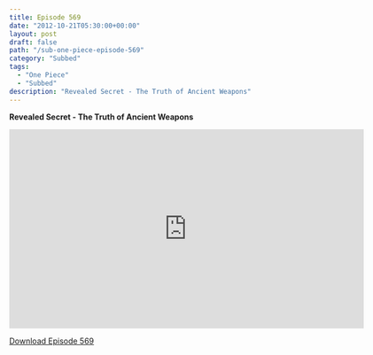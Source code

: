 ```yaml
---
title: Episode 569
date: "2012-10-21T05:30:00+00:00"
layout: post
draft: false
path: "/sub-one-piece-episode-569"
category: "Subbed"
tags:
  - "One Piece"
  - "Subbed"
description: "Revealed Secret - The Truth of Ancient Weapons"
---
```


**Revealed Secret - The Truth of Ancient Weapons**

<iframe width="640" height="360" src="https://www.rapidvideo.com/e/G6FRPFFH5Z" frameborder="0" marginwidth=0 marginheight=0 scrolling=no allowfullscreen></iframe>

<a href="http://ouo.io/qs/eCodkFEQ?s=https://rapidvid.to/d/https://www.rapidvideo.com/e/G6FRPFFH5Z">Download Episode 569</a>
